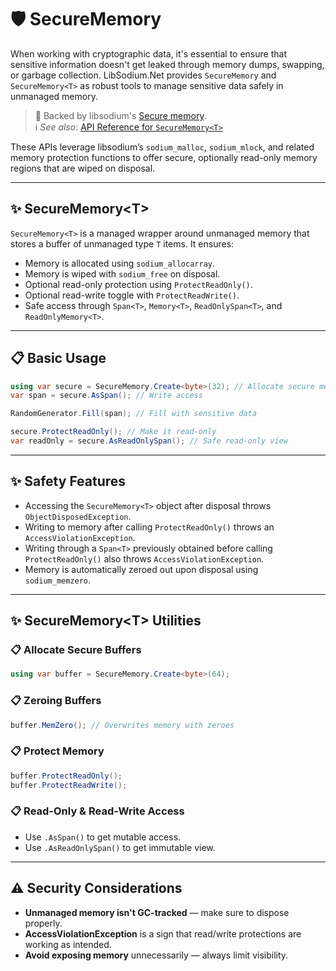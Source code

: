 # 🛡️ SecureMemory

When working with cryptographic data, it's essential to ensure that sensitive information doesn't get leaked through memory dumps, swapping, or garbage collection. LibSodium.Net provides `SecureMemory` and `SecureMemory<T>` as robust tools to manage sensitive data safely in unmanaged memory.

>🧂 Backed by libsodium's [Secure memory](https://doc.libsodium.org/memory_management).<br/>
> ℹ️ *See also*: [API Reference for `SecureMemory<T>`](../api/LibSodium.SecureMemory-1.yml)

These APIs leverage libsodium’s `sodium_malloc`, `sodium_mlock`, and related memory protection functions to offer secure, optionally read-only memory regions that are wiped on disposal.

---

## ✨ SecureMemory&lt;T&gt;

`SecureMemory<T>` is a managed wrapper around unmanaged memory that stores a buffer of unmanaged type `T` items. It ensures:

- Memory is allocated using `sodium_allocarray`.
- Memory is wiped with `sodium_free` on disposal.
- Optional read-only protection using `ProtectReadOnly()`.
- Optional read-write toggle with `ProtectReadWrite()`.
- Safe access through `Span<T>`, `Memory<T>`, `ReadOnlySpan<T>`, and `ReadOnlyMemory<T>`.

---

## 📋 Basic Usage

```csharp
using var secure = SecureMemory.Create<byte>(32); // Allocate secure memory
var span = secure.AsSpan(); // Write access

RandomGenerator.Fill(span); // Fill with sensitive data

secure.ProtectReadOnly(); // Make it read-only
var readOnly = secure.AsReadOnlySpan(); // Safe read-only view
```

---

## ✨ Safety Features

- Accessing the `SecureMemory<T>` object after disposal throws `ObjectDisposedException`.
- Writing to memory after calling `ProtectReadOnly()` throws an `AccessViolationException`.
- Writing through a `Span<T>` previously obtained before calling `ProtectReadOnly()` also throws `AccessViolationException`.
- Memory is automatically zeroed out upon disposal using `sodium_memzero`.

---

## ✨ SecureMemory&lt;T&gt; Utilities

### 📋 Allocate Secure Buffers

```csharp
using var buffer = SecureMemory.Create<byte>(64);
```

### 📋 Zeroing Buffers

```csharp
buffer.MemZero(); // Overwrites memory with zeroes
```

### 📋 Protect Memory

```csharp
buffer.ProtectReadOnly();
buffer.ProtectReadWrite();
```

### 📋 Read-Only & Read-Write Access

- Use `.AsSpan()` to get mutable access.
- Use `.AsReadOnlySpan()` to get immutable view.

---

## ⚠️ Security Considerations

- **Unmanaged memory isn't GC-tracked** — make sure to dispose properly.
- **AccessViolationException** is a sign that read/write protections are working as intended.
- **Avoid exposing memory** unnecessarily — always limit visibility.


